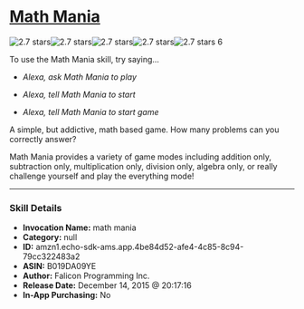 # [Math Mania](http://alexa.amazon.com/#skills/amzn1.echo-sdk-ams.app.4be84d52-afe4-4c85-8c94-79cc322483a2)
![2.7 stars](../../images/ic_star_black_18dp_1x.png)![2.7 stars](../../images/ic_star_black_18dp_1x.png)![2.7 stars](../../images/ic_star_half_black_18dp_1x.png)![2.7 stars](../../images/ic_star_border_black_18dp_1x.png)![2.7 stars](../../images/ic_star_border_black_18dp_1x.png) 6

To use the Math Mania skill, try saying...

* *Alexa, ask Math Mania to play*

* *Alexa, tell Math Mania to start*

* *Alexa, tell Math Mania to start game*

A simple, but addictive, math based game.  How many problems can you correctly answer? 

Math Mania provides a variety of game modes including addition only, subtraction only, multiplication only, division only, algebra only, or really challenge yourself and play the everything mode!

***

### Skill Details

* **Invocation Name:** math mania
* **Category:** null
* **ID:** amzn1.echo-sdk-ams.app.4be84d52-afe4-4c85-8c94-79cc322483a2
* **ASIN:** B019DA09YE
* **Author:** Falicon Programming Inc.
* **Release Date:** December 14, 2015 @ 20:17:16
* **In-App Purchasing:** No
